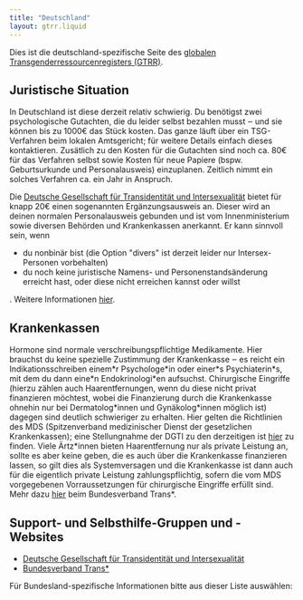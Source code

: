 ```yaml
---
title: "Deutschland"
layout: gtrr.liquid
---
```


Dies ist die deutschland-spezifische Seite des [globalen Transgenderressourcenregisters (GTRR)](../).

## Juristische Situation
In Deutschland ist diese derzeit relativ schwierig. Du benötigst zwei psychologische Gutachten, die du leider selbst bezahlen musst ‒ und sie können bis zu 1000€ das Stück kosten. Das ganze läuft über ein TSG-Verfahren beim 
lokalen Amtsgericht; für weitere Details einfach dieses kontaktieren. Zusätlich zu den Kosten für die Gutachten sind noch ca. 80€ für das Verfahren selbst sowie Kosten für neue Papiere (bspw. Geburtsurkunde und 
Personalausweis) einzuplanen. Zeitlich nimmt ein solches Verfahren ca. ein Jahr in Anspruch.

Die [Deutsche Gesellschaft für Transidentität und Intersexualität](https://dgti.org) bietet für knapp 20€ einen sogenannten Ergänzungsausweis an. Dieser wird an deinen normalen Personalausweis gebunden und ist vom 
Innenministerium sowie diversen Behörden und Krankenkassen anerkannt. Er kann sinnvoll sein, wenn
* du nonbinär bist (die Option "divers" ist derzeit leider nur Intersex-Personen vorbehalten)
* du noch keine juristische Namens- und Personenstandsänderung erreicht hast, oder diese nicht erreichen kannst oder willst

. Weitere Informationen [hier](https://dgti.org/ergaenzungsausweis.html).

## Krankenkassen
Hormone sind normale verschreibungspflichtige Medikamente. Hier brauchst du keine spezielle Zustimmung der Krankenkasse ‒ es reicht ein Indikationsschreiben einem\*r Psychologe\*in oder einer\*s Psychiaterin\*s, mit dem du 
dann eine\*n Endokrinologi\*en aufsuchst. Chirurgische Eingriffe (hierzu zählen auch Haarentfernungen, wenn du diese nicht privat finanzieren möchtest, wobei die Finanzierung durch die Krankenkasse ohnehin nur bei 
Dermatolog\*innen und Gynäkolog\*innen möglich ist) dagegen sind deutlich schwieriger zu erhalten. Hier gelten die Richtlinien des MDS (Spitzenverband medizinischer Dienst der gesetzlichen Krankenkassen); eine 
Stellungnahme der DGTI zu den derzeitigen ist [hier](https://dgti.org/images/pdf/dgti_stellungnahme_mds_2020.pdf) zu finden. Viele Ärtz\*innen bieten Haarentfernung nur als private Leistung an, sollte es aber keine geben, 
die es auch über die Krankenkasse finanzieren lassen, so gilt dies als Systemversagen und die Krankenkasse ist dann auch für die eigentlich private Leistung zahlungspflichtig, sofern die vom MDS vorgegebenen Vorraussetzungen 
für chirurgische Eingriffe erfüllt sind. Mehr dazu [hier](https://www.bundesverband-trans.de/wp-content/uploads/2019/11/Praxistipps-Trans-Krankenkasse_11_ONLINE.pdf) beim Bundesverband Trans\*.

## Support- und Selbsthilfe-Gruppen und -Websites
* [Deutsche Gesellschaft für Transidentität und Intersexualität](https://dgti.org)
* [Bundesverband Trans\*](https://www.bundesverband-trans.de)


Für Bundesland-spezifische Informationen bitte aus dieser Liste auswählen:
